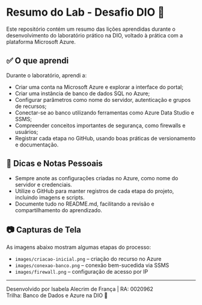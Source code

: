 # Resumo do Lab - Desafio DIO 🚀

Este repositório contém um resumo das lições aprendidas durante o desenvolvimento do laboratório prático na DIO, voltado à prática com a plataforma Microsoft Azure.

## ✅ O que aprendi

Durante o laboratório, aprendi a:

- Criar uma conta na Microsoft Azure e explorar a interface do portal;
- Criar uma instância de banco de dados SQL no Azure;
- Configurar parâmetros como nome do servidor, autenticação e grupos de recursos;
- Conectar-se ao banco utilizando ferramentas como Azure Data Studio e SSMS;
- Compreender conceitos importantes de segurança, como firewalls e usuários;
- Registrar cada etapa no GitHub, usando boas práticas de versionamento e documentação.

## 🧠 Dicas e Notas Pessoais

- Sempre anote as configurações criadas no Azure, como nome do servidor e credenciais.
- Utilize o GitHub para manter registros de cada etapa do projeto, incluindo imagens e scripts.
- Documente tudo no README.md, facilitando a revisão e compartilhamento do aprendizado.

## 📷 Capturas de Tela

As imagens abaixo mostram algumas etapas do processo:

- `images/criacao-inicial.png` – criação do recurso no Azure
- `images/conexao-banco.png` – conexão bem-sucedida via SSMS
- `images/firewall.png` – configuração de acesso por IP

---

Desenvolvido por Isabela Alecrim de França | RA: 0020962  
Trilha: Banco de Dados e Azure na DIO 💙
